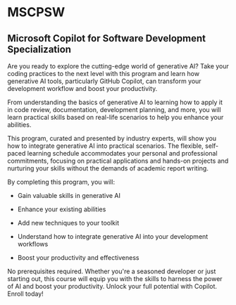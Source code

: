 # MSCPSW
## Microsoft Copilot for Software Development Specialization

Are you ready to explore the cutting-edge world of generative AI? Take your coding practices to the next level with this program and learn how generative AI tools, particularly GitHub Copilot, can transform your development workflow and boost your productivity. 

From understanding the basics of generative AI to learning how to apply it in code review, documentation, development planning, and more, you will learn practical skills based on real-life scenarios to help you enhance your abilities. 

This program, curated and presented by industry experts, will show you how to integrate generative AI into practical scenarios. The flexible, self-paced learning schedule accommodates your personal and professional commitments, focusing on practical applications and hands-on projects and nurturing your skills without the demands of academic report writing.

By completing this program, you will:

- Gain valuable skills in generative AI

- Enhance your existing abilities

- Add new techniques to your toolkit

- Understand how to integrate generative AI into your development workflows

- Boost your productivity and effectiveness

No prerequisites required. Whether you're a seasoned developer or just starting out, this course will equip you with the skills to harness the power of AI and boost your productivity. Unlock your full potential with Copilot. Enroll today!
